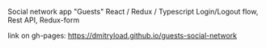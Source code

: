 Social network app "Guests"
React / Redux / Typescript
Login/Logout flow, Rest API, Redux-form

link on gh-pages: https://dmitryload.github.io/guests-social-network
